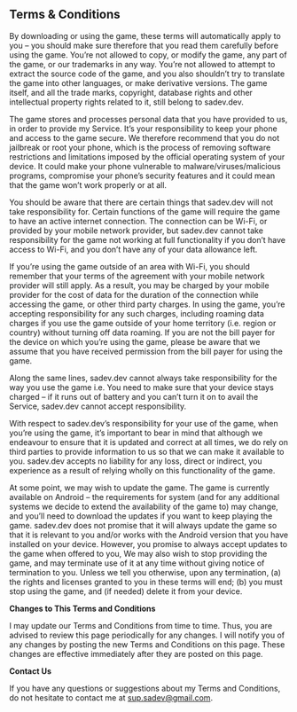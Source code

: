 ## Terms & Conditions

By downloading or using the game, these terms will automatically apply to you – you should make sure therefore that you read them carefully before using the game. You’re not allowed to copy, or modify the game, any part of the game, or our trademarks in any way. You’re not allowed to attempt to extract the source code of the game, and you also shouldn’t try to translate the game into other languages, or make derivative versions. The game itself, and all the trade marks, copyright, database rights and other intellectual property rights related to it, still belong to sadev.dev.

The game stores and processes personal data that you have provided to us, in order to provide my Service. It’s your responsibility to keep your phone and access to the game secure. We therefore recommend that you do not jailbreak or root your phone, which is the process of removing software restrictions and limitations imposed by the official operating system of your device. It could make your phone vulnerable to malware/viruses/malicious programs, compromise your phone’s security features and it could mean that the game won’t work properly or at all.

You should be aware that there are certain things that sadev.dev will not take responsibility for. Certain functions of the game will require the game to have an active internet connection. The connection can be Wi-Fi, or provided by your mobile network provider, but sadev.dev cannot take responsibility for the game not working at full functionality if you don’t have access to Wi-Fi, and you don’t have any of your data allowance left.

If you’re using the game outside of an area with Wi-Fi, you should remember that your terms of the agreement with your mobile network provider will still apply. As a result, you may be charged by your mobile provider for the cost of data for the duration of the connection while accessing the game, or other third party charges. In using the game, you’re accepting responsibility for any such charges, including roaming data charges if you use the game outside of your home territory (i.e. region or country) without turning off data roaming. If you are not the bill payer for the device on which you’re using the game, please be aware that we assume that you have received permission from the bill payer for using the game.

Along the same lines, sadev.dev cannot always take responsibility for the way you use the game i.e. You need to make sure that your device stays charged – if it runs out of battery and you can’t turn it on to avail the Service, sadev.dev cannot accept responsibility.

With respect to sadev.dev’s responsibility for your use of the game, when you’re using the game, it’s important to bear in mind that although we endeavour to ensure that it is updated and correct at all times, we do rely on third parties to provide information to us so that we can make it available to you. sadev.dev accepts no liability for any loss, direct or indirect, you experience as a result of relying wholly on this functionality of the game.

At some point, we may wish to update the game. The game is currently available on Android – the requirements for system (and for any additional systems we decide to extend the availability of the game to) may change, and you’ll need to download the updates if you want to keep playing the game. sadev.dev does not promise that it will always update the game so that it is relevant to you and/or works with the Android version that you have installed on your device. However, you promise to always accept updates to the game when offered to you, We may also wish to stop providing the game, and may terminate use of it at any time without giving notice of termination to you. Unless we tell you otherwise, upon any termination, (a) the rights and licenses granted to you in these terms will end; (b) you must stop using the game, and (if needed) delete it from your device.

**Changes to This Terms and Conditions**

I may update our Terms and Conditions from time to time. Thus, you are advised to review this page periodically for any changes. I will notify you of any changes by posting the new Terms and Conditions on this page. These changes are effective immediately after they are posted on this page.

**Contact Us**

If you have any questions or suggestions about my Terms and Conditions, do not hesitate to contact me at sup.sadev@gmail.com.